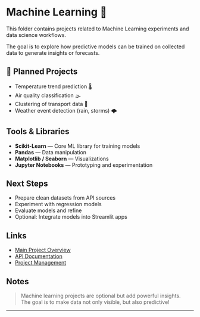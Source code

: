 # Machine Learning 🧠

This folder contains projects related to Machine Learning experiments and data science workflows.

The goal is to explore how predictive models can be trained on collected data to generate insights or forecasts.

## 🧩 Planned Projects

- Temperature trend prediction 🌡️
- Air quality classification 🌫️
- Clustering of transport data 🚆
- Weather event detection (rain, storms) 🌩️

## Tools & Libraries

- **Scikit-Learn** — Core ML library for training models
- **Pandas** — Data manipulation
- **Matplotlib / Seaborn** — Visualizations
- **Jupyter Notebooks** — Prototyping and experimentation

## Next Steps

- Prepare clean datasets from API sources
- Experiment with regression models
- Evaluate models and refine
- Optional: Integrate models into Streamlit apps

## Links

- [Main Project Overview](../../README.md)
- [API Documentation](../../90_DOCS/APIs_Uebersicht.md)
- [Project Management](../../00_Project_Management/README.md)

## Notes

> Machine learning projects are optional but add powerful insights.  
> The goal is to make data not only visible, but also predictive!

---
